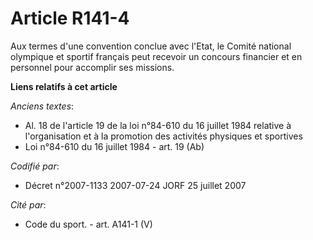 # Article R141-4

Aux termes d'une convention conclue avec l'Etat, le Comité national olympique et sportif français peut recevoir un concours
financier et en personnel pour accomplir ses missions.

**Liens relatifs à cet article**

_Anciens textes_:

  - Al. 18 de l'article 19 de la loi n°84-610 du 16 juillet 1984 relative à l'organisation et à la promotion des activités physiques et sportives
  - Loi n°84-610 du 16 juillet 1984 - art. 19 (Ab)

_Codifié par_:

  - Décret n°2007-1133 2007-07-24 JORF 25 juillet 2007

_Cité par_:

  - Code du sport. - art. A141-1 (V)
